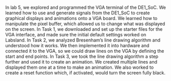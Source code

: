 In lab 5, we explored and programmed the VGA terminal of the DE1_SoC. We learned how to
use and generate signals from the DE1_SoC to create graphical displays and animations onto a
VGA board. We learned how to manipulate the pixel buffer, which allowed us to change what
was displayed on the screen. In Task 1, we downloaded and set up the starter files for the VGA
interface, and made sure the initial default settings worked on Labsland. In Task 2, we analyzed
Bresenham’s line drawing algorithm and understood how it works. We then implemented it into
hardware and connected it to the VGA, so we could draw lines on the VGA by defining the start
and end points. In Task 3, we took the line drawing algorithm a step further and used it to create
an animation. We created multiple lines and displayed them one at a time to make an animation.
We also worked to create a reset function which, if activated, would turn the screen fully black.
